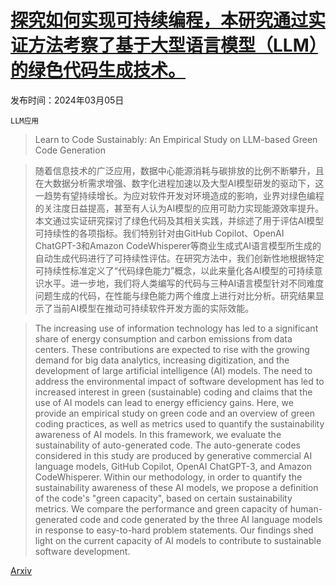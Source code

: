 # [探究如何实现可持续编程，本研究通过实证方法考察了基于大型语言模型（LLM）的绿色代码生成技术。](https://arxiv.org/abs/2403.03344)

发布时间：2024年03月05日

`LLM应用`

> Learn to Code Sustainably: An Empirical Study on LLM-based Green Code Generation

> 随着信息技术的广泛应用，数据中心能源消耗与碳排放的比例不断攀升，且在大数据分析需求增强、数字化进程加速以及大型AI模型研发的驱动下，这一趋势有望持续增长。为应对软件开发对环境造成的影响，业界对绿色编程的关注度日益提高，甚至有人认为AI模型的应用可助力实现能源效率提升。本文通过实证研究探讨了绿色代码及其相关实践，并综述了用于评估AI模型可持续性的各项指标。我们特别针对由GitHub Copilot、OpenAI ChatGPT-3和Amazon CodeWhisperer等商业生成式AI语言模型所生成的自动生成代码进行了可持续性评估。在研究方法中，我们创新性地根据特定可持续性标准定义了“代码绿色能力”概念，以此来量化各AI模型的可持续意识水平。进一步地，我们将人类编写的代码与三种AI语言模型针对不同难度问题生成的代码，在性能与绿色能力两个维度上进行对比分析。研究结果显示了当前AI模型在推动可持续软件开发方面的实际效能。

> The increasing use of information technology has led to a significant share of energy consumption and carbon emissions from data centers. These contributions are expected to rise with the growing demand for big data analytics, increasing digitization, and the development of large artificial intelligence (AI) models. The need to address the environmental impact of software development has led to increased interest in green (sustainable) coding and claims that the use of AI models can lead to energy efficiency gains. Here, we provide an empirical study on green code and an overview of green coding practices, as well as metrics used to quantify the sustainability awareness of AI models. In this framework, we evaluate the sustainability of auto-generated code. The auto-generate codes considered in this study are produced by generative commercial AI language models, GitHub Copilot, OpenAI ChatGPT-3, and Amazon CodeWhisperer. Within our methodology, in order to quantify the sustainability awareness of these AI models, we propose a definition of the code's "green capacity", based on certain sustainability metrics. We compare the performance and green capacity of human-generated code and code generated by the three AI language models in response to easy-to-hard problem statements. Our findings shed light on the current capacity of AI models to contribute to sustainable software development.

[Arxiv](https://arxiv.org/abs/2403.03344)